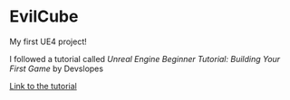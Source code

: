 # EvilCube

My first UE4 project!


I followed a tutorial called *Unreal Engine Beginner Tutorial: Building Your First Game* by Devslopes

[Link to the tutorial](https://www.youtube.com/watch?v=QJpfLkEsoek)
